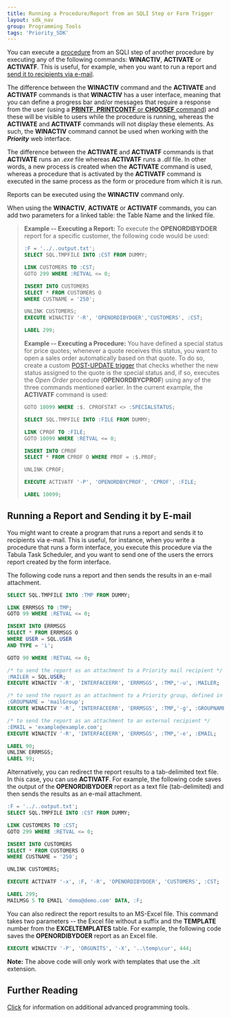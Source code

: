 ```yaml
---
title: Running a Procedure/Report from an SQLI Step or Form Trigger
layout: sdk_nav
group: Programming Tools
tags: 'Priority_SDK'
---
```


You can execute a
[procedure](Run-Procedure#Running-a-Sub-Procedure ) from
an SQLI step of another procedure by executing any of the following
commands: **WINACTIV**, **ACTIVATE** or **ACTIVATF**. This is useful,
for example, when you want to run a report and [send it to recipients
via e-mail](#Running-a-Report-and-Sending-it-by-E-mail ).

The difference between the **WINACTIV** command and the **ACTIVATE** and
**ACTIVATF** commands is that **WINACTIV** has a user interface, meaning
that you can define a progress bar and/or messages that require a
response from the user (using a [**PRINTF**, **PRINTCONTF** or
**CHOOSEF** command](Procedure-Steps#Basic-Commands )) and
these will be visible to users while the procedure is running, whereas
the **ACTIVATE** and **ACTIVATF** commands will not display these
elements. As such, the **WINACTIV** command cannot be used when working
with the ***Priority*** web interface.

The difference between the **ACTIVATE** and **ACTIVATF** commands is
that **ACTIVATE** runs an *.exe* file whereas **ACTIVATF** runs a *.dll*
file. In other words, a new process is created when the **ACTIVATE**
command is used, whereas a procedure that is activated by the
**ACTIVATF** command is executed in the same process as the form or
procedure from which it is run.

Reports can be executed using the **WINACTIV** command only.

When using the **WINACTIV**, **ACTIVATE** or **ACTIVATF** commands, you
can add two parameters for a linked table: the Table Name and the linked
file.

> **Example -- Executing a Report:** To execute the **OPENORDIBYDOER**
> report for a specific customer, the following code would be used:
>
> ```sql
> :F = '../..output.txt';
> SELECT SQL.TMPFILE INTO :CST FROM DUMMY;
>
> LINK CUSTOMERS TO :CST;
> GOTO 299 WHERE :RETVAL <= 0;
>
> INSERT INTO CUSTOMERS 
> SELECT * FROM CUSTOMERS O 
> WHERE CUSTNAME = '250';
>
> UNLINK CUSTOMERS;
> EXECUTE WINACTIV '-R', 'OPENORDIBYDOER','CUSTOMERS', :CST;
>
> LABEL 299;
> ```
>
> **Example -- Executing a Procedure:** You have defined a special
> status for price quotes; whenever a quote receives this status, you
> want to open a sales order automatically based on that quote. To do
> so, create a custom [POST-UPDATE
> trigger](Creating-your-triggers#Creating-Row-Triggers )
> that checks whether the new status assigned to the quote is the
> special status and, if so, executes the *Open Order* procedure
> (**OPENORDBYCPROF**) using any of the three commands mentioned
> earlier. In the current example, the **ACTIVATF** command is used:
>
> ```sql
> GOTO 10099 WHERE :$. CPROFSTAT <> :SPECIALSTATUS;
>
> SELECT SQL.TMPFILE INTO :FILE FROM DUMMY;
>
> LINK CPROF TO :FILE;
> GOTO 10099 WHERE :RETVAL <= 0;
>
> INSERT INTO CPROF 
> SELECT * FROM CPROF O WHERE PROF = :$.PROF;
>
> UNLINK CPROF;
>
> EXECUTE ACTIVATF '-P', 'OPENORDBYCPROF', 'CPROF', :FILE;
>
> LABEL 10099;
> ```

## Running a Report and Sending it by E-mail 

You might want to create a program that runs a report and sends it to
recipients via e-mail. This is useful, for instance, when you write a
procedure that runs a form interface, you execute this procedure via the
Tabula Task Scheduler, and you want to send one of the users the errors
report created by the form interface.

The following code runs a report and then sends the results in an e-mail
attachment.

```sql
SELECT SQL.TMPFILE INTO :TMP FROM DUMMY;

LINK ERRMSGS TO :TMP;
GOTO 99 WHERE :RETVAL <= 0;

INSERT INTO ERRMSGS 
SELECT * FROM ERRMSGS O 
WHERE USER = SQL.USER 
AND TYPE = 'i';

GOTO 90 WHERE :RETVAL <= 0;

/* to send the report as an attachment to a Priority mail recipient */
:MAILER = SQL.USER;
EXECUTE WINACTIV '-R', 'INTERFACEERR', 'ERRMSGS', :TMP,'-u', :MAILER;

/* to send the report as an attachment to a Priority group, defined in the UGROUPS form */
:GROUPNAME = 'mailGroup';
EXECUTE WINACTIV '-R', 'INTERFACEERR', 'ERRMSGS', :TMP,'-g', :GROUPNAME;

/* to send the report as an attachment to an external recipient */
:EMAIL = 'example@example.com';
EXECUTE WINACTIV '-R', 'INTERFACEERR', 'ERRMSGS', :TMP,'-e', :EMAIL;

LABEL 90;
UNLINK ERRMSGS;
LABEL 99;
```

Alternatively, you can redirect the report results to a tab-delimited
text file. In this case, you can use **ACTIVATF**. For example, the
following code saves the output of the **OPENORDIBYDOER** report as a
text file (tab-delimited) and then sends the results as an e-mail
attachment.

```sql
:F = '../..output.txt';
SELECT SQL.TMPFILE INTO :CST FROM DUMMY;

LINK CUSTOMERS TO :CST;
GOTO 299 WHERE :RETVAL <= 0;

INSERT INTO CUSTOMERS 
SELECT * FROM CUSTOMERS O 
WHERE CUSTNAME = '250';

UNLINK CUSTOMERS;

EXECUTE ACTIVATF '-x', :F, '-R', 'OPENORDIBYDOER', 'CUSTOMERS', :CST;

LABEL 299;
MAILMSG 5 TO EMAIL 'demo@demo.com' DATA, :F;
```

You can also redirect the report results to an MS-Excel file. This
command takes two parameters -- the Excel file without a suffix and the
**TEMPLATE** number from the **EXCELTEMPLATES** table. For example, the
following code saves the **OPENORDIBYDOER** report as an Excel file.

```sql
EXECUTE WINACTIV '-P', 'ORGUNITS', '-X', '..\temp\cur', 444; 
```

**Note:** The above code will only work with templates that use the .xlt
extension.

## Further Reading 

[Click](Advanced-Programming-Tools ) for information on
additional advanced programming tools.
